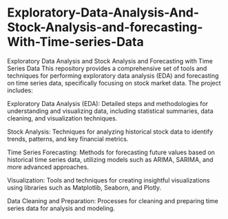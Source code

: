 # Exploratory-Data-Analysis-And-Stock-Analysis-and-forecasting-With-Time-series-Data
Exploratory Data Analysis and Stock Analysis and Forecasting with Time Series Data
This repository provides a comprehensive set of tools and techniques for performing exploratory data analysis (EDA) and forecasting on time series data, specifically focusing on stock market data. The project includes:

Exploratory Data Analysis (EDA): Detailed steps and methodologies for understanding and visualizing data, including statistical summaries, data cleaning, and visualization techniques.

Stock Analysis: Techniques for analyzing historical stock data to identify trends, patterns, and key financial metrics.

Time Series Forecasting: Methods for forecasting future values based on historical time series data, utilizing models such as ARIMA, SARIMA, and more advanced approaches.

Visualization: Tools and techniques for creating insightful visualizations using libraries such as Matplotlib, Seaborn, and Plotly.

Data Cleaning and Preparation: Processes for cleaning and preparing time series data for analysis and modeling.
